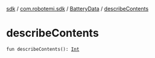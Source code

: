 [sdk](../../index.md) / [com.robotemi.sdk](../index.md) / [BatteryData](index.md) / [describeContents](./describe-contents.md)

# describeContents

`fun describeContents(): `[`Int`](https://kotlinlang.org/api/latest/jvm/stdlib/kotlin/-int/index.html)